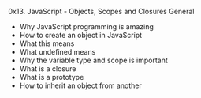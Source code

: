 0x13. JavaScript - Objects, Scopes and Closures
General

 - Why JavaScript programming is amazing
 - How to create an object in JavaScript
 - What this means
 - What undefined means
 - Why the variable type and scope is important
 - What is a closure
 - What is a prototype
 - How to inherit an object from another

